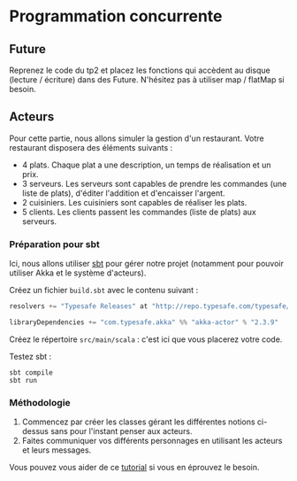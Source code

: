 # Programmation concurrente

## Future

Reprenez le code du tp2 et placez les fonctions qui accèdent au disque (lecture / écriture) dans des Future. N'hésitez pas à utiliser map / flatMap si besoin.

## Acteurs

Pour cette partie, nous allons simuler la gestion d'un restaurant. Votre restaurant disposera des éléments suivants :

- 4 plats. Chaque plat a une description, un temps de réalisation et un prix.
- 3 serveurs. Les serveurs sont capables de prendre les commandes (une liste de plats), d'éditer l'addition et d'encaisser l'argent.
- 2 cuisiniers. Les cuisiniers sont capables de réaliser les plats.
- 5 clients. Les clients passent les commandes (liste de plats) aux serveurs.

### Préparation pour sbt

Ici, nous allons utiliser [sbt](http://www.scala-sbt.org/) pour gérer notre projet (notamment pour pouvoir utiliser Akka et le système d'acteurs).

Créez un fichier `build.sbt` avec le contenu suivant :


```scala
resolvers += "Typesafe Releases" at "http://repo.typesafe.com/typesafe/releases"

libraryDependencies += "com.typesafe.akka" %% "akka-actor" % "2.3.9"
```

Créez le répertoire `src/main/scala` : c'est ici que vous placerez votre code.

Testez sbt :

    sbt compile
    sbt run

### Méthodologie

1. Commencez par créer les classes gérant les différentes notions ci-dessus sans pour l'instant penser aux acteurs.
2. Faites communiquer vos différents personnages en utilisant les acteurs et leurs messages.

Vous pouvez vous aider de ce [tutorial](http://danielwestheide.com/blog/2013/02/27/the-neophytes-guide-to-scala-part-14-the-actor-approach-to-concurrency.html) si vous en éprouvez le besoin.


